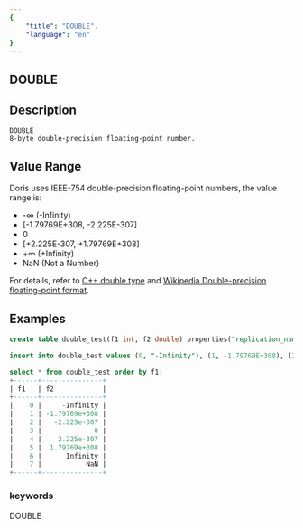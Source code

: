 ```yaml
---
{
    "title": "DOUBLE",
    "language": "en"
}
---
```


## DOUBLE
## Description
    DOUBLE
    8-byte double-precision floating-point number.

## Value Range

Doris uses IEEE-754 double-precision floating-point numbers, the value range is:

- -∞ (-Infinity)
- [-1.79769E+308, -2.225E-307]
- 0
- [+2.225E-307, +1.79769E+308]
- +∞ (+Infinity)
- NaN (Not a Number)

For details, refer to [C++ double type](https://en.cppreference.com/w/cpp/language/types.html#Standard_floating-point_types) and [Wikipedia Double-precision floating-point format](https://en.wikipedia.org/wiki/Double-precision_floating-point_format).

## Examples

```sql
create table double_test(f1 int, f2 double) properties("replication_num"="1");

insert into double_test values (0, "-Infinity"), (1, -1.79769E+308), (2, -2.225E-307), (3, 0), (4, +2.225E-307), (5, +1.79769E+308), (6, "+Infinity"), (7, "NaN");

select * from double_test order by f1;
+------+---------------+
| f1   | f2            |
+------+---------------+
|    0 |     -Infinity |
|    1 | -1.79769e+308 |
|    2 |   -2.225e-307 |
|    3 |             0 |
|    4 |    2.225e-307 |
|    5 |  1.79769e+308 |
|    6 |      Infinity |
|    7 |           NaN |
+------+---------------+
```

### keywords
DOUBLE
